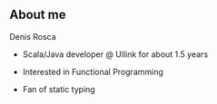 ## About me

Denis Rosca

- Scala/Java developer @ Ullink for about 1.5 years

- Interested in Functional Programming

- Fan of static typing